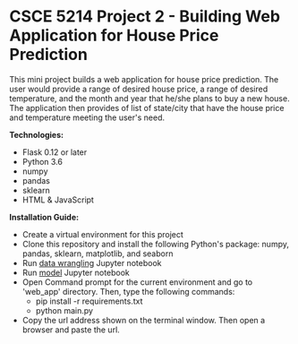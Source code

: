 # CSCE 5214 Project 2 - Building Web Application for House Price Prediction

This mini project builds a web application for house price prediction. The user would provide a range of desired house price, a range of desired temperature, and the month and year that he/she plans to buy a new house. The application then provides of list of state/city that have the house price and temperature meeting the user's need.

__Technologies:__
- Flask 0.12 or later
- Python 3.6
- numpy
- pandas
- sklearn
- HTML & JavaScript

__Installation Guide:__
- Create a virtual environment for this project
- Clone this repository and install the following Python's package: numpy, pandas, sklearn, matplotlib, and seaborn
- Run [data wrangling](data_wrangling.ipynb) Jupyter notebook
- Run [model](model.ipynb) Jupyter notebook
- Open Command prompt for the current environment and go to 'web_app' directory. Then, type the following commands:
  - pip install -r requirements.txt
  - python main.py
- Copy the url address shown on the terminal window. Then open a browser and paste the url.
